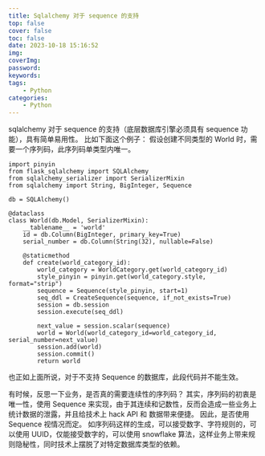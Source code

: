 ```yaml
---
title: Sqlalchemy 对于 sequence 的支持
top: false
cover: false
toc: false
date: 2023-10-18 15:16:52
img:
coverImg:
password:
keywords:
tags:
    - Python
categories:
    - Python
---
```


sqlalchemy 对于 sequence 的支持（底层数据库引擎必须具有 sequence 功能），具有简单易用性。
比如下面这个例子：
假设创建不同类型的 World 时，需要一个序列码，此序列码单类型内唯一。

```
import pinyin
from flask_sqlalchemy import SQLAlchemy
from sqlalchemy_serializer import SerializerMixin
from sqlalchemy import String, BigInteger, Sequence

db = SQLAlchemy()

@dataclass
class World(db.Model, SerializerMixin):
    __tablename__ = 'world'
    id = db.Column(BigInteger, primary_key=True)
    serial_number = db.Column(String(32), nullable=False)

    @staticmethod
    def create(world_category_id):
        world_category = WorldCategory.get(world_category_id)
        style_pinyin = pinyin.get(world_category.style, format="strip")
        sequence = Sequence(style_pinyin, start=1)
        seq_ddl = CreateSequence(sequence, if_not_exists=True)
        session = db.session
        session.execute(seq_ddl)

        next_value = session.scalar(sequence)
        world = World(world_category_id=world_category_id, serial_number=next_value)
        session.add(world)
        session.commit()
        return world
```
也正如上面所说，对于不支持 Sequence 的数据库，此段代码并不能生效。

有时候，反思一下业务，是否真的需要连续性的序列码？
其实，序列码的初衷是唯一性，使用 Sequence 来实现，由于其连续和记数性，反而会造成一些业务上统计数据的泄露，并且给技术上 hack API 和 数据带来便捷。
因此，是否使用 Sequence 视情况而定。
如序列码这样的生成，可以接受数字、字符规则的，可以使用 UUID，仅能接受数字的，可以使用 snowflake 算法，这样业务上带来规则隐秘性，同时技术上摆脱了对特定数据库类型的依赖。


